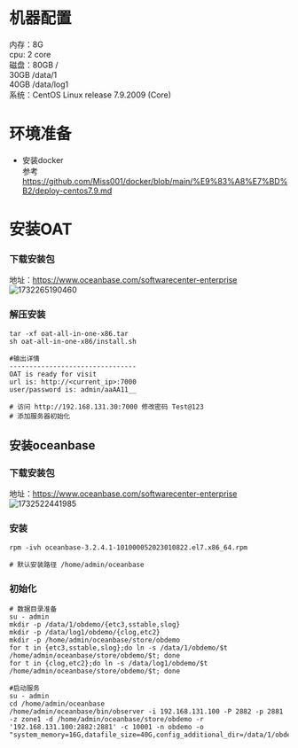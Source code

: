 # 机器配置
内存：8G     
cpu: 2 core     
磁盘：80GB    /      
      30GB   /data/1     
      40GB   /data/log1     
系统：CentOS Linux release 7.9.2009 (Core)

# 环境准备
- 安装docker   
  参考 https://github.com/Miss001/docker/blob/main/%E9%83%A8%E7%BD%B2/deploy-centos7.9.md
  
# 安装OAT
### 下载安装包    
地址：https://www.oceanbase.com/softwarecenter-enterprise     
![1732265190460](https://github.com/user-attachments/assets/b7e744bd-ec26-4d98-a54f-8c88f52384ec)

### 解压安装
```
tar -xf oat-all-in-one-x86.tar
sh oat-all-in-one-x86/install.sh

#输出详情
--------------------------------
OAT is ready for visit
url is: http://<current_ip>:7000
user/password is: admin/aaAA11__

# 访问 http://192.168.131.30:7000 修改密码 Test@123
# 添加服务器初始化
```

## 安装oceanbase
### 下载安装包
地址：https://www.oceanbase.com/softwarecenter-enterprise      
![1732522441985](https://github.com/user-attachments/assets/e26d3572-692d-4204-8d84-6f6df41e30bd)

### 安装
```
rpm -ivh oceanbase-3.2.4.1-101000052023010822.el7.x86_64.rpm

# 默认安装路径 /home/admin/oceanbase
```
### 初始化
```
# 数据目录准备
su - admin
mkdir -p /data/1/obdemo/{etc3,sstable,slog}
mkdir -p /data/log1/obdemo/{clog,etc2}
mkdir -p /home/admin/oceanbase/store/obdemo
for t in {etc3,sstable,slog};do ln -s /data/1/obdemo/$t /home/admin/oceanbase/store/obdemo/$t; done
for t in {clog,etc2};do ln -s /data/log1/obdemo/$t /home/admin/oceanbase/store/obdemo/$t; done

#启动服务
su - admin
cd /home/admin/oceanbase 
/home/admin/oceanbase/bin/observer -i 192.168.131.100 -P 2882 -p 2881 -z zone1 -d /home/admin/oceanbase/store/obdemo -r '192.168.131.100:2882:2881' -c 10001 -n obdemo -o "system_memory=16G,datafile_size=40G,config_additional_dir=/data/1/obdemo/etc3;/data/log1/obdemo/etc2"
```

